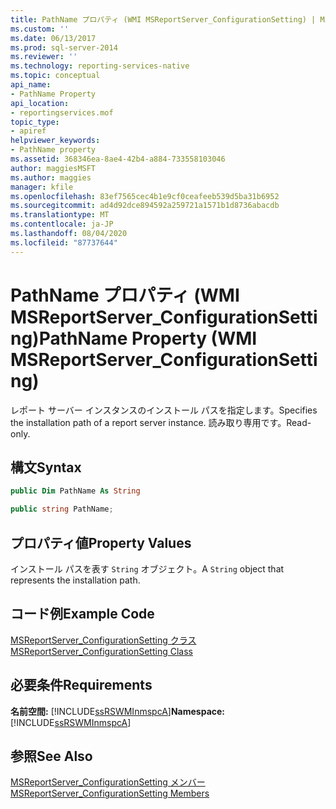 ```yaml
---
title: PathName プロパティ (WMI MSReportServer_ConfigurationSetting) | Microsoft Docs
ms.custom: ''
ms.date: 06/13/2017
ms.prod: sql-server-2014
ms.reviewer: ''
ms.technology: reporting-services-native
ms.topic: conceptual
api_name:
- PathName Property
api_location:
- reportingservices.mof
topic_type:
- apiref
helpviewer_keywords:
- PathName property
ms.assetid: 368346ea-8ae4-42b4-a884-733558103046
author: maggiesMSFT
ms.author: maggies
manager: kfile
ms.openlocfilehash: 83ef7565cec4b1e9cf0ceafeeb539d5ba31b6952
ms.sourcegitcommit: ad4d92dce894592a259721a1571b1d8736abacdb
ms.translationtype: MT
ms.contentlocale: ja-JP
ms.lasthandoff: 08/04/2020
ms.locfileid: "87737644"
---
```

# <a name="pathname-property-wmi-msreportserver_configurationsetting"></a><span data-ttu-id="3d0fa-102">PathName プロパティ (WMI MSReportServer_ConfigurationSetting)</span><span class="sxs-lookup"><span data-stu-id="3d0fa-102">PathName Property (WMI MSReportServer_ConfigurationSetting)</span></span>
  <span data-ttu-id="3d0fa-103">レポート サーバー インスタンスのインストール パスを指定します。</span><span class="sxs-lookup"><span data-stu-id="3d0fa-103">Specifies the installation path of a report server instance.</span></span> <span data-ttu-id="3d0fa-104">読み取り専用です。</span><span class="sxs-lookup"><span data-stu-id="3d0fa-104">Read-only.</span></span>  
  
## <a name="syntax"></a><span data-ttu-id="3d0fa-105">構文</span><span class="sxs-lookup"><span data-stu-id="3d0fa-105">Syntax</span></span>  
  
```vb  
public Dim PathName As String  
```  
  
```csharp  
public string PathName;  
```  
  
## <a name="property-values"></a><span data-ttu-id="3d0fa-106">プロパティ値</span><span class="sxs-lookup"><span data-stu-id="3d0fa-106">Property Values</span></span>  
 <span data-ttu-id="3d0fa-107">インストール パスを表す `String` オブジェクト。</span><span class="sxs-lookup"><span data-stu-id="3d0fa-107">A `String` object that represents the installation path.</span></span>  
  
## <a name="example-code"></a><span data-ttu-id="3d0fa-108">コード例</span><span class="sxs-lookup"><span data-stu-id="3d0fa-108">Example Code</span></span>  
 [<span data-ttu-id="3d0fa-109">MSReportServer_ConfigurationSetting クラス</span><span class="sxs-lookup"><span data-stu-id="3d0fa-109">MSReportServer_ConfigurationSetting Class</span></span>](msreportserver-configurationsetting-class.md)  
  
## <a name="requirements"></a><span data-ttu-id="3d0fa-110">必要条件</span><span class="sxs-lookup"><span data-stu-id="3d0fa-110">Requirements</span></span>  
 <span data-ttu-id="3d0fa-111">**名前空間:** [!INCLUDE[ssRSWMInmspcA](../../includes/ssrswminmspca-md.md)]</span><span class="sxs-lookup"><span data-stu-id="3d0fa-111">**Namespace:** [!INCLUDE[ssRSWMInmspcA](../../includes/ssrswminmspca-md.md)]</span></span>  
  
## <a name="see-also"></a><span data-ttu-id="3d0fa-112">参照</span><span class="sxs-lookup"><span data-stu-id="3d0fa-112">See Also</span></span>  
 [<span data-ttu-id="3d0fa-113">MSReportServer_ConfigurationSetting メンバー</span><span class="sxs-lookup"><span data-stu-id="3d0fa-113">MSReportServer_ConfigurationSetting Members</span></span>](msreportserver-configurationsetting-members.md)  
  
  

